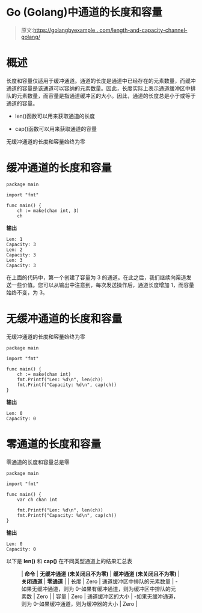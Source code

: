 # Go (Golang)中通道的长度和容量

> 原文:[https://golangbyexample . com/length-and-capacity-channel-golang/](https://golangbyexample.com/length-and-capacity-channel-golang/)

# **概述**

长度和容量仅适用于缓冲通道。通道的长度是通道中已经存在的元素数量，而缓冲通道的容量是该通道可以容纳的元素数量。因此，长度实际上表示通道缓冲区中排队的元素数量，而容量是指通道缓冲区的大小。因此，通道的长度总是小于或等于通道的容量。

*   len()函数可以用来获取通道的长度

*   cap()函数可以用来获取通道的容量

无缓冲通道的长度和容量始终为零

# **缓冲通道的长度和容量**

```
package main

import "fmt"

func main() {
	ch := make(chan int, 3)
	ch 
```

**输出**

```
Len: 1
Capacity: 3
Len: 2
Capacity: 3
Len: 3
Capacity: 3
```

在上面的代码中，第一个创建了容量为 3 的通道。在此之后，我们继续向渠道发送一些价值。您可以从输出中注意到，每次发送操作后，通道长度增加 1，而容量始终不变，为 3。

# **无缓冲通道的长度和容量**

无缓冲通道的长度和容量始终为零

```
package main

import "fmt"

func main() {
    ch := make(chan int)
    fmt.Printf("Len: %d\n", len(ch))
    fmt.Printf("Capacity: %d\n", cap(ch))
}
```

**输出**

```
Len: 0
Capacity: 0
```

# **零通道的长度和容量**

零通道的长度和容量总是零

```
package main

import "fmt"

func main() {
	var ch chan int

	fmt.Printf("Len: %d\n", len(ch))
	fmt.Printf("Capacity: %d\n", cap(ch))
}
```

**输出**

```
Len: 0
Capacity: 0
```

以下是 **len()** 和 **cap()** 在不同类型通道上的结果汇总表

<figure class="wp-block-table">

| **命令** | **无缓冲通道** **(未关闭且不为零)** | **缓冲通道** **(未关闭且不为零)** | **关闭通道** | **零通道** |
| 长度 | Zero | 通道缓冲区中排队的元素数量 | -如果无缓冲通道，则为 0-如果有缓冲通道，则为缓冲区中排队的元素数 | Zero |
| 容量 | Zero | 通道缓冲区的大小 | -如果无缓冲通道，则为 0-如果缓冲通道，则为缓冲器的大小 | Zero |

</figure>